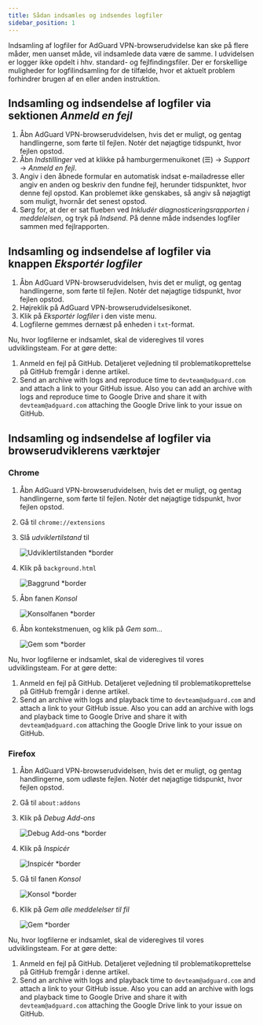 ```yaml
---
title: Sådan indsamles og indsendes logfiler
sidebar_position: 1
---
```


Indsamling af logfiler for AdGuard VPN-browserudvidelse kan ske på flere måder, men uanset måde, vil indsamlede data være de samme. I udvidelsen er logger ikke opdelt i hhv. standard- og fejlfindingsfiler. Der er forskellige muligheder for logfilindsamling for de tilfælde, hvor et aktuelt problem forhindrer brugen af en eller anden instruktion.

## Indsamling og indsendelse af logfiler via sektionen *Anmeld en fejl*

1. Åbn AdGuard VPN-browserudvidelsen, hvis det er muligt, og gentag handlingerne, som førte til fejlen. Notér det nøjagtige tidspunkt, hvor fejlen opstod.
1. Åbn *Indstillinger* ved at klikke på hamburgermenuikonet (☰) → *Support* → *Anmeld en fejl*.
1. Angiv i den åbnede formular en automatisk indsat e-mailadresse eller angiv en anden og beskriv den fundne fejl, herunder tidspunktet, hvor denne fejl opstod. Kan problemet ikke genskabes, så angiv så nøjagtigt som muligt, hvornår det senest opstod.
1. Sørg for, at der er sat flueben ved *Inkludér diagnosticeringsrapporten i meddelelsen*, og tryk på *Indsend*. På denne måde indsendes logfiler sammen med fejlrapporten.

## Indsamling og indsendelse af logfiler via knappen *Eksportér logfiler*

1. Åbn AdGuard VPN-browserudvidelsen, hvis det er muligt, og gentag handlingerne, som førte til fejlen. Notér det nøjagtige tidspunkt, hvor fejlen opstod.
1. Højreklik på AdGuard VPN-browserudvidelsesikonet.
1. Klik på *Eksportér logfiler* i den viste menu.
1. Logfilerne gemmes dernæst på enheden i `txt`-format.

Nu, hvor logfilerne er indsamlet, skal de videregives til vores udviklingsteam. For at gøre dette:

1. Anmeld en fejl på GitHub. Detaljeret vejledning til problematikoprettelse på GitHub fremgår i denne artikel.
1. Send an archive with logs and reproduce time to `devteam@adguard.com` and attach a link to your GitHub issue. Also you can add an archive with logs and reproduce time to Google Drive and share it with `devteam@adguard.com` attaching the Google Drive link to your issue on GitHub.

## Indsamling og indsendelse af logfiler via browserudviklerens værktøjer

### Chrome

1. Åbn AdGuard VPN-browserudvidelsen, hvis det er muligt, og gentag handlingerne, som førte til fejlen. Notér det nøjagtige tidspunkt, hvor fejlen opstod.
1. Gå til `chrome://extensions`
1. Slå *udviklertilstand* til

    ![Udviklertilstanden *border](https://cdn.adguardvpn.com/content/kb/vpn/browser_extension/dev_mode.png)

1. Klik på `background.html`

    ![Baggrund *border](https://cdn.adguardvpn.com/content/kb/vpn/browser_extension/backgroung.png)

1. Åbn fanen *Konsol*

    ![Konsolfanen *border](https://cdn.adguardvpn.com/content/kb/vpn/browser_extension/console.png)

1. Åbn kontekstmenuen, og klik på *Gem som…*

    ![Gem som *border](https://cdn.adguardvpn.com/content/kb/vpn/browser_extension/save.png)

Nu, hvor logfilerne er indsamlet, skal de videregives til vores udviklingsteam. For at gøre dette:

1. Anmeld en fejl på GitHub. Detaljeret vejledning til problematikoprettelse på GitHub fremgår i denne artikel.
1. Send an archive with logs and playback time to `devteam@adguard.com` and attach a link to your GitHub issue. Also you can add an archive with logs and playback time to Google Drive and share it with `devteam@adguard.com` attaching the Google Drive link to your issue on GitHub.

### Firefox

1. Åbn AdGuard VPN-browserudvidelsen, hvis det er muligt, og gentag handlingerne, som udløste fejlen. Notér det nøjagtige tidspunkt, hvor fejlen opstod.
1. Gå til `about:addons`
1. Klik på *Debug Add-ons*

    ![Debug Add-ons *border](https://cdn.adguardvpn.com/content/kb/vpn/browser_extension/add-ons.png)

1. Klik på *Inspicér*

    ![Inspicér *border](https://cdn.adguardvpn.com/content/kb/vpn/browser_extension/inspect.png)

1. Gå til fanen *Konsol*

    ![Konsol *border](https://cdn.adguardvpn.com/content/kb/vpn/browser_extension/ff_console.png)

1. Klik på *Gem alle meddelelser til fil*

    ![Gem *border](https://cdn.adguardvpn.com/content/kb/vpn/browser_extension/save-to-file.png)

Nu, hvor logfilerne er indsamlet, skal de videregives til vores udviklingsteam. For at gøre dette:

1. Anmeld en fejl på GitHub. Detaljeret vejledning til problematikoprettelse på GitHub fremgår i denne artikel.
1. Send an archive with logs and playback time to `devteam@adguard.com` and attach a link to your GitHub issue. Also you can add an archive with logs and playback time to Google Drive and share it with `devteam@adguard.com` attaching the Google Drive link to your issue on GitHub.

